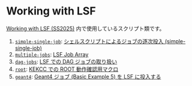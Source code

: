 # Working with LSF

[Working with LSF (SS2025)](https://wiki.kek.jp/x/JwGtH) 内で使用しているスクリプト類です。

1. [`simple-single-job`](simple-single-job): [シェルスクリプトによるジョブの逐次投入 (simple-single-job)](https://wiki.kek.jp/x/JwGtH#WorkingwithLSF(SS2025)-%E3%82%B7%E3%82%A7%E3%83%AB%E3%82%B9%E3%82%AF%E3%83%AA%E3%83%97%E3%83%88%E3%81%AB%E3%82%88%E3%82%8B%E3%82%B8%E3%83%A7%E3%83%96%E3%81%AE%E9%80%90%E6%AC%A1%E6%8A%95%E5%85%A5(simple-single-job))
2. [`multiple-jobs`](multiple-jobs): [LSF Job Array](https://wiki.kek.jp/x/JwGtH#WorkingwithLSF(SS2025)-アレイジョブ(multiple-jobs))
3. [`dag-jobs`](dag-jobs): [LSF での DAG ジョブの取り扱い](https://wiki.kek.jp/x/JwGtH#WorkingwithLSF(SS2025)-DAG(dag-jobs))
4. [`root`](root): [KEKCC での ROOT 動作確認用マクロ](https://wiki.kek.jp/x/JwGtH#WorkingwithLSF(SS2025)-ROOT)
5. [`geant4`](geant4): [Geant4 ジョブ (Basic Example 5) を LSF に投入する](https://wiki.kek.jp/x/JwGtH#WorkingwithLSF(SS2025)-Geant4ジョブをLSFに投入する(geant4))
